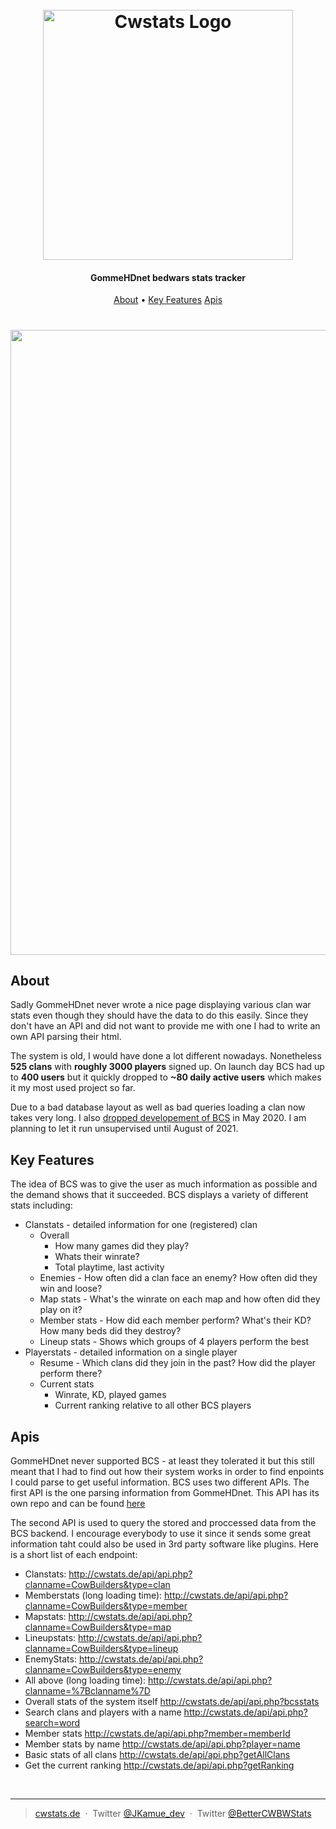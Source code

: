 
<h1 align="center">
  <br>
  <a href="https://cwstats.de"><img src="http://cwstats.de/img/logo_leather_small.png" alt="Cwstats Logo" width="400"></a>
</h1>

<h4 align="center">GommeHDnet bedwars stats tracker</h4>


<p align="center">
  <a href="#about">About</a> •
  <a href="#key-features">Key Features</a>
  <a href="#apis">Apis</a>
</p>

<h1 align="center">
<img src="http://cwstats.de/img/cwstats-demo.png" width="1000">
</h1>

## About

Sadly GommeHDnet never wrote a nice page displaying various clan war stats even though they should have the data to do this easily.
Since they don't have an API and did not want to provide me with one I had to write an own API parsing their html.

The system is old, I would have done a lot different nowadays. Nonetheless **525 clans** with **roughly 3000 players** signed up.
On launch day BCS had up to **400 users** but it quickly dropped to **~80 daily active users** which makes it my most used project so far.

Due to a bad database layout as well as bad queries loading a clan now takes very long. I also <a href="https://twitter.com/BetterCWBWStats/status/1259823049903407106">dropped developement of BCS</a> in May 2020.
I am planning to let it run unsupervised until August of 2021.

  
## Key Features

The idea of BCS was to give the user as much information as possible and the demand shows that it succeeded.
BCS displays a variety of different stats including:

* Clanstats - detailed information for one (registered) clan
  * Overall
    * How many games did they play?
    * Whats their winrate?
    * Total playtime, last activity
  * Enemies - How often did a clan face an enemy? How often did they win and loose?
  * Map stats - What's the winrate on each map and how often did they play on it?
  * Member stats - How did each member perform? What's their KD? How many beds did they destroy?
  * Lineup stats - Shows which groups of 4 players perform the best
* Playerstats - detailed information on a single player
  * Resume - Which clans did they join in the past? How did the player perform there?
  * Current stats
    * Winrate, KD, played games
    * Current ranking relative to all other BCS players
  

## Apis

GommeHDnet never supported BCS - at least they tolerated it but this still meant that I had to find out how their system works in order to find enpoints I could parse to get useful information. BCS uses two different APIs. The first API is the one parsing information from GommeHDnet. This API has its own repo and can be found <a href="https://github.com/JKamue/GommeApi">here</a>
 
The second API is used to query the stored and proccessed data from the BCS backend. 
I encourage everybody to use it since it sends some great information taht could also be used in 3rd party software like plugins.
Here is a short list of each endpoint:
* Clanstats: http://cwstats.de/api/api.php?clanname=CowBuilders&type=clan
* Memberstats (long loading time): http://cwstats.de/api/api.php?clanname=CowBuilders&type=member
* Mapstats: http://cwstats.de/api/api.php?clanname=CowBuilders&type=map
* Lineupstats: http://cwstats.de/api/api.php?clanname=CowBuilders&type=lineup
* EnemyStats: http://cwstats.de/api/api.php?clanname=CowBuilders&type=enemy
* All above (long loading time): http://cwstats.de/api/api.php?clanname=%7Bclanname%7D
* Overall stats of the system itself http://cwstats.de/api/api.php?bcsstats
* Search clans and players with a name http://cwstats.de/api/api.php?search=word
* Member stats http://cwstats.de/api/api.php?member=memberId
* Member stats by name http://cwstats.de/api/api.php?player=name
* Basic stats of all clans http://cwstats.de/api/api.php?getAllClans
* Get the current ranking http://cwstats.de/api/api.php?getRanking
<br>

---
> [cwstats.de](https://www.cwstats.de) &nbsp;&middot;&nbsp;
> Twitter [@JKamue_dev](https://twitter.com/JKamue_dev) &nbsp;&middot;&nbsp;
> Twitter [@BetterCWBWStats](https://twitter.com/BetterCWBWStats)
